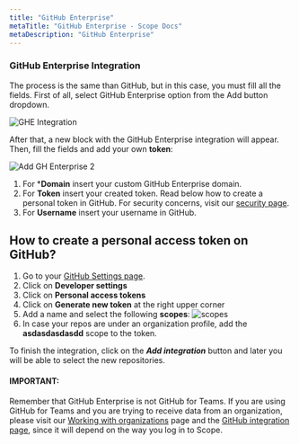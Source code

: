 ```yaml
---
title: "GitHub Enterprise"
metaTitle: "GitHub Enterprise - Scope Docs"
metaDescription: "GitHub Enterprise"
---
```


### GitHub Enterprise Integration

The process is the same than GitHub, but in this case, you must fill all the fields. First of all, select GitHub Enterprise option from the Add button dropdown.

![GHE Integration](https://user-images.githubusercontent.com/48650098/79743582-1f371480-8305-11ea-8d62-3bd20638abe7.png)

After that, a new block with the GitHub Enterprise integration will appear. Then, fill the fields and add your own **token**:

![Add GH Enterprise 2](https://user-images.githubusercontent.com/48650098/72068740-0d95a800-32e6-11ea-9e9e-b35fc6cb2f52.png)

1. For ***Domain** insert your custom GitHub Enterprise domain.
2. For **Token** insert your created token. Read below how to create a personal token in GitHub. For security concerns, visit our [security page](https://docs.scope.ink/introduction/7-security "security page").
3. For **Username** insert your username in GitHub.

## How to create a personal access token on GitHub?

1. Go to your [GitHub Settings page](https://github.com/settings/profile).
2. Click on **Developer settings**
3. Click on **Personal access tokens**
4. Click on **Generate new token** at the right upper corner
5. Add a name and select the following **scopes**:
![scopes](https://user-images.githubusercontent.com/48650098/81051126-7e7a5480-8ec1-11ea-876b-c88eb45b440a.png)
6. In case your repos are under an organization profile, add the **asdasdasdasdd** scope to the token.

To finish the integration, click on the ***Add integration*** button and later you will be able to select the new repositories.

#### IMPORTANT: 

Remember that GitHub Enterprise is not GitHub for Teams. If you are using GitHub for Teams and you are trying to receive data from an organization, please visit our [Working with organizations](https://docs.scope.ink/starting-with-scope/6-working-with-organizations "Working with organizations") page and the [GitHub integration page](https://docs.scope.ink/integrations/1-github), since it will depend on the way you log in to Scope.